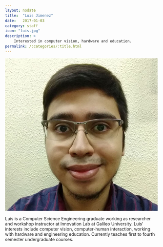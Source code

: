 ```yaml
---
layout: nodate
title:  "Luis Jimenez"
date:   2017-01-03
category: staff
icon: "luis.jpg"
description: >
    Interested in computer vision, hardware and education.
permalink: /:categories/:title.html
---
```


![Luis Jimenez](/assets/img/staff/luis.jpg)

Luis is a Computer Science Engineering graduate working as researcher and workshop instructor at Innovation Lab at Galileo University. Luis' interests include computer vision, computer-human interaction, working with hardware and engineering education. Currently teaches first to fourth semester undergraduate courses.